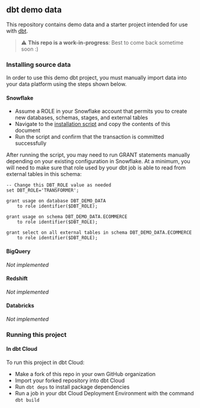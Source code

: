 ## dbt demo data

This repository contains demo data and a starter project intended
for use with [dbt](www.getdbt.com).

> :warning: **This repo is a work-in-progress**: Best to come back sometime soon :)


### Installing source data

In order to use this demo dbt project, you must manually import data
into your data platform using the steps shown below.


#### Snowflake

- Assume a ROLE in your Snowflake account that permits you to create new databases, schemas, stages, and external tables
- Navigate to the [installation script](https://raw.githubusercontent.com/dbt-labs/dbt-demo-data/main/scripts/snowflake.sql) and copy the contents of this document
- Run the script and confirm that the transaction is committed successfully


After running the script, you may need to run GRANT statements manually depending on your
existing configuration in Snowflake. At a minimum, you will need to make sure
that role used by your dbt job is able to read from external tables in this
schema:

```
-- Change this DBT_ROLE value as needed
set DBT_ROLE='TRANSFORMER';

grant usage on database DBT_DEMO_DATA
    to role identifier($DBT_ROLE);

grant usage on schema DBT_DEMO_DATA.ECOMMERCE
    to role identifier($DBT_ROLE);

grant select on all external tables in schema DBT_DEMO_DATA.ECOMMERCE
    to role identifier($DBT_ROLE);
```


#### BigQuery

_Not implemented_

#### Redshift

_Not implemented_

#### Databricks

_Not implemented_


### Running this project

#### In dbt Cloud

To run this project in dbt Cloud:
- Make a fork of this repo in your own GitHub organization
- Import your forked repository into dbt Cloud
- Run `dbt deps` to install package dependencies 
- Run a job in your dbt Cloud Deployment Environment with the command `dbt build`
